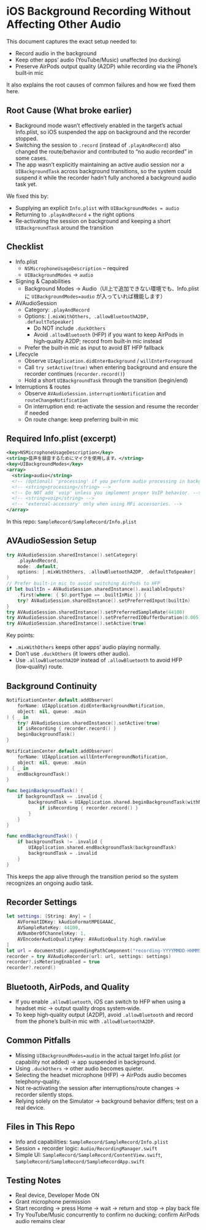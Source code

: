 <project-doc>

# iOS Background Recording Without Affecting Other Audio

This document captures the exact setup needed to:
- Record audio in the background
- Keep other apps’ audio (YouTube/Music) unaffected (no ducking)
- Preserve AirPods output quality (A2DP) while recording via the iPhone’s built‑in mic

It also explains the root causes of common failures and how we fixed them here.

## Root Cause (What broke earlier)
- Background mode wasn’t effectively enabled in the target’s actual Info.plist, so iOS suspended the app on background and the recorder stopped.
- Switching the session to `.record` (instead of `.playAndRecord`) also changed the route/behavior and contributed to “no audio recorded” in some cases.
- The app wasn’t explicitly maintaining an active audio session nor a `UIBackgroundTask` across background transitions, so the system could suspend it while the recorder hadn’t fully anchored a background audio task yet.

We fixed this by:
- Supplying an explicit `Info.plist` with `UIBackgroundModes = audio`
- Returning to `.playAndRecord` + the right options
- Re‑activating the session on background and keeping a short `UIBackgroundTask` around the transition

## Checklist
- Info.plist
  - `NSMicrophoneUsageDescription` – required
  - `UIBackgroundModes` → `audio`
- Signing & Capabilities
  - Background Modes → Audio（UI上で追加できない環境でも、Info.plistに `UIBackgroundModes=audio` が入っていれば機能します）
- AVAudioSession
  - Category: `.playAndRecord`
  - Options: `[.mixWithOthers, .allowBluetoothA2DP, .defaultToSpeaker]`
    - Do NOT include `.duckOthers`
    - Avoid `.allowBluetooth` (HFP) if you want to keep AirPods in high‑quality A2DP; record from built‑in mic instead
  - Prefer the built‑in mic as input to avoid BT HFP fallback
- Lifecycle
  - Observe `UIApplication.didEnterBackground` / `willEnterForeground`
  - Call `try setActive(true)` when entering background and ensure the recorder continues (`recorder.record()`)
  - Hold a short `UIBackgroundTask` through the transition (begin/end)
- Interruptions & routes
  - Observe `AVAudioSession.interruptionNotification` and `routeChangeNotification`
  - On interruption end: re‑activate the session and resume the recorder if needed
  - On route change: keep preferring built‑in mic

## Required Info.plist (excerpt)
```xml
<key>NSMicrophoneUsageDescription</key>
<string>音声を録音するためにマイクを使用します。</string>
<key>UIBackgroundModes</key>
<array>
  <string>audio</string>
  <!-- (Optional) 'processing' if you perform audio processing in background -->
  <!-- <string>processing</string> -->
  <!-- Do NOT add 'voip' unless you implement proper VoIP behavior. -->
  <!-- <string>voip</string> -->
  <!-- 'external-accessory' only when using MFi accessories. -->
</array>
```

In this repo: `SampleRecord/SampleRecord/Info.plist`

## AVAudioSession Setup
```swift
try AVAudioSession.sharedInstance().setCategory(
    .playAndRecord,
    mode: .default,
    options: [.mixWithOthers, .allowBluetoothA2DP, .defaultToSpeaker]
)
// Prefer built-in mic to avoid switching AirPods to HFP
if let builtIn = AVAudioSession.sharedInstance().availableInputs?
    .first(where: { $0.portType == .builtInMic }) {
    try? AVAudioSession.sharedInstance().setPreferredInput(builtIn)
}
try AVAudioSession.sharedInstance().setPreferredSampleRate(44100)
try AVAudioSession.sharedInstance().setPreferredIOBufferDuration(0.005)
try AVAudioSession.sharedInstance().setActive(true)
```

Key points:
- `.mixWithOthers` keeps other apps’ audio playing normally.
- Don’t use `.duckOthers` (it lowers other audio).
- Use `.allowBluetoothA2DP` instead of `.allowBluetooth` to avoid HFP (low‑quality) route.

## Background Continuity
```swift
NotificationCenter.default.addObserver(
    forName: UIApplication.didEnterBackgroundNotification,
    object: nil, queue: .main
) { _ in
    try? AVAudioSession.sharedInstance().setActive(true)
    if isRecording { recorder.record() }
    beginBackgroundTask()
}

NotificationCenter.default.addObserver(
    forName: UIApplication.willEnterForegroundNotification,
    object: nil, queue: .main
) { _ in
    endBackgroundTask()
}

func beginBackgroundTask() {
    if backgroundTask == .invalid {
        backgroundTask = UIApplication.shared.beginBackgroundTask(withName: "Recording") {
            if isRecording { recorder.record() }
        }
    }
}

func endBackgroundTask() {
    if backgroundTask != .invalid {
        UIApplication.shared.endBackgroundTask(backgroundTask)
        backgroundTask = .invalid
    }
}
```

This keeps the app alive through the transition period so the system recognizes an ongoing audio task.

## Recorder Settings
```swift
let settings: [String: Any] = [
    AVFormatIDKey: kAudioFormatMPEG4AAC,
    AVSampleRateKey: 44100,
    AVNumberOfChannelsKey: 1,
    AVEncoderAudioQualityKey: AVAudioQuality.high.rawValue
]
let url = documentsDir.appendingPathComponent("recording-YYYYMMDD-HHMMSS.m4a")
recorder = try AVAudioRecorder(url: url, settings: settings)
recorder?.isMeteringEnabled = true
recorder?.record()
```

## Bluetooth, AirPods, and Quality
- If you enable `.allowBluetooth`, iOS can switch to HFP when using a headset mic → output quality drops system‑wide.
- To keep high‑quality output (A2DP), avoid `.allowBluetooth` and record from the phone’s built‑in mic with `.allowBluetoothA2DP`.

## Common Pitfalls
- Missing `UIBackgroundModes=audio` in the actual target Info.plist (or capability not added) → app suspended in background.
- Using `.duckOthers` → other audio becomes quieter.
- Selecting the headset microphone (HFP) → AirPods audio becomes telephony‑quality.
- Not re‑activating the session after interruptions/route changes → recorder silently stops.
- Relying solely on the Simulator → background behavior differs; test on a real device.

## Files in This Repo
- Info and capabilities: `SampleRecord/SampleRecord/Info.plist`
- Session + recorder logic: `Audio/RecordingManager.swift`
- Simple UI: `SampleRecord/SampleRecord/ContentView.swift`, `SampleRecord/SampleRecord/SampleRecordApp.swift`

## Testing Notes
- Real device, Developer Mode ON
- Grant microphone permission
- Start recording → press Home → wait → return and stop → play back file
- Try YouTube/Music concurrently to confirm no ducking; confirm AirPods audio remains clear

</project-doc>
